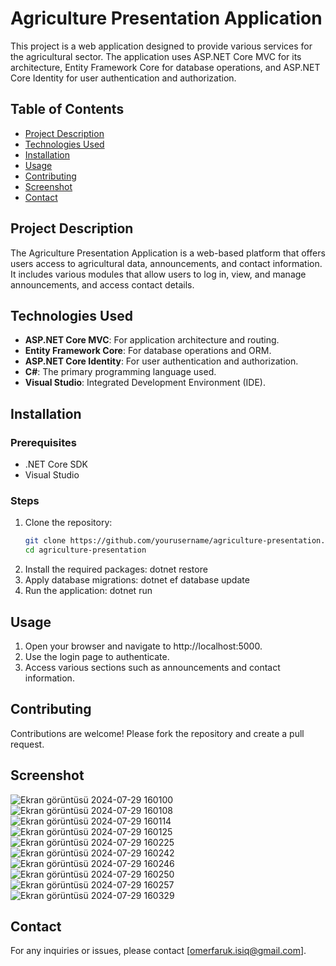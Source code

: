 # Agriculture Presentation Application

This project is a web application designed to provide various services for the agricultural sector. The application uses ASP.NET Core MVC for its architecture, Entity Framework Core for database operations, and ASP.NET Core Identity for user authentication and authorization.

## Table of Contents

- [Project Description](#project-description)
- [Technologies Used](#technologies-used)
- [Installation](#installation)
- [Usage](#usage)
- [Contributing](#contributing)
- [Screenshot](#screenshot)
- [Contact](#contact)

## Project Description

The Agriculture Presentation Application is a web-based platform that offers users access to agricultural data, announcements, and contact information. It includes various modules that allow users to log in, view, and manage announcements, and access contact details.

## Technologies Used

- **ASP.NET Core MVC**: For application architecture and routing.
- **Entity Framework Core**: For database operations and ORM.
- **ASP.NET Core Identity**: For user authentication and authorization.
- **C#**: The primary programming language used.
- **Visual Studio**: Integrated Development Environment (IDE).

## Installation

### Prerequisites

- .NET Core SDK
- Visual Studio

### Steps

1. Clone the repository:
   ```bash
   git clone https://github.com/yourusername/agriculture-presentation.git
   cd agriculture-presentation
2. Install the required packages:
   dotnet restore
3. Apply database migrations:
   dotnet ef database update
4. Run the application:
   dotnet run
## Usage
1. Open your browser and navigate to http://localhost:5000.
2. Use the login page to authenticate.
3. Access various sections such as announcements and contact information.

## Contributing
Contributions are welcome! Please fork the repository and create a pull request.

## Screenshot
![Ekran görüntüsü 2024-07-29 160100](https://github.com/user-attachments/assets/00dce28e-460a-4602-a500-4d5ff0bf5e30)
![Ekran görüntüsü 2024-07-29 160108](https://github.com/user-attachments/assets/59c80f4f-189e-47b6-b956-c7634b5f8bd1)
![Ekran görüntüsü 2024-07-29 160114](https://github.com/user-attachments/assets/996b210f-befa-4aa8-888d-8834a28b2803)
![Ekran görüntüsü 2024-07-29 160125](https://github.com/user-attachments/assets/c258cc42-b125-408a-ad41-d7201f1c7ebd)
![Ekran görüntüsü 2024-07-29 160225](https://github.com/user-attachments/assets/ab95ea36-ab2d-43b5-aa1a-58c028a89b80)
![Ekran görüntüsü 2024-07-29 160242](https://github.com/user-attachments/assets/c399ef61-b0e6-43cd-9f9f-def76376cbe1)
![Ekran görüntüsü 2024-07-29 160246](https://github.com/user-attachments/assets/035dbc1c-a92f-4410-9ae4-765f9e80082e)
![Ekran görüntüsü 2024-07-29 160250](https://github.com/user-attachments/assets/d7f017fc-d94a-4011-90a6-7c5c2e4786f9)
![Ekran görüntüsü 2024-07-29 160257](https://github.com/user-attachments/assets/e48041a1-d4eb-4ca1-b1f3-d5da7c3512aa)
![Ekran görüntüsü 2024-07-29 160329](https://github.com/user-attachments/assets/98cb4549-22c1-45d0-ab1a-1cd06b31143b)


## Contact
For any inquiries or issues, please contact [omerfaruk.isiq@gmail.com].
